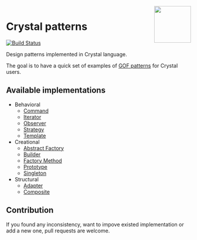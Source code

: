 <img src='https://media.githubusercontent.com/media/veelenga/bin/master/crystal-patterns/logo.png' width='100' align='right'>

# Crystal patterns
[![Build Status](https://travis-ci.org/veelenga/crystal-patterns.svg?branch=master)](https://travis-ci.org/veelenga/crystal-patterns)

Design patterns implemented in Crystal language.

The goal is to have a quick set of examples of [GOF patterns](http://www.blackwasp.co.uk/gofpatterns.aspx) for Crystal users.

## Available implementations

- Behavioral
  - [Command](behavioral/command.cr)
  - [Iterator](behavioral/iterator.cr)
  - [Observer](behavioral/observer.cr)
  - [Strategy](behavioral/strategy.cr)
  - [Template](behavioral/template.cr)
- Creational
  - [Abstract Factory](creational/abstract_factory.cr)
  - [Builder](creational/builder.cr)
  - [Factory Method](creational/factory_method.cr)
  - [Prototype](creational/prototype.cr)
  - [Singleton](creational/singleton.cr)
- Structural
  - [Adapter](structural/adapter.cr)
  - [Composite](structural/composite.cr)

## Contribution

If you found any inconsistency, want to impove existed implementation or add a new one, pull requests are welcome.
